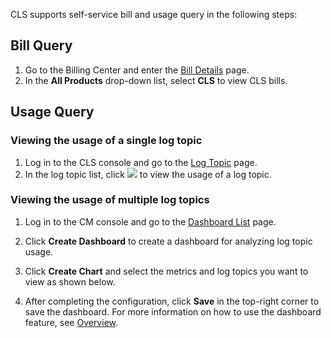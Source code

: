 CLS supports self-service bill and usage query in the following steps:

## Bill Query

1. Go to the Billing Center and enter the [Bill Details](https://console.cloud.tencent.com/expense/bill/summary?type=resource) page.
2. In the **All Products** drop-down list, select **CLS** to view CLS bills.



## Usage Query

### Viewing the usage of a single log topic

1. Log in to the CLS console and go to the [Log Topic](https://console.cloud.tencent.com/cls/topic) page.
2. In the log topic list, click ![](https://qcloudimg.tencent-cloud.cn/raw/9876ff99b4cb8853fe291ceec5b5b7ea.png) to view the usage of a log topic.



### Viewing the usage of multiple log topics

1. Log in to the CM console and go to the [Dashboard List](https://console.cloud.tencent.com/monitor/dashboard2/dashboards) page.
2. Click **Create Dashboard** to create a dashboard for analyzing log topic usage.
3. Click **Create Chart** and select the metrics and log topics you want to view as shown below.

4. After completing the configuration, click **Save** in the top-right corner to save the dashboard.
For more information on how to use the dashboard feature, see [Overview](https://intl.cloud.tencent.com/document/product/248/38461).

